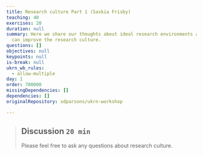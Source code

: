 ```yaml
---
title: Research culture Part 1 (Saskia Frisby)
teaching: 40
exercises: 20
duration: null
summary: Here we share our thoughts about ideal research environments and how we
  can improve the research culture.
questions: []
objectives: null
keypoints: null
is-break: null
ukrn_wb_rules:
  - allow-multiple
day: 1
order: 700000
missingDependencies: []
dependencies: []
originalRepository: sdparsons/ukrn-workshop

---
```

> ## Discussion `20 min`
> Please feel free to ask any questions about research culture.